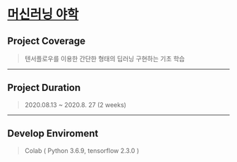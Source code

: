 # <a href = "https://opentutorials.org/module/4966" tartget="_blank">머신러닝 야학</a>

## Project Coverage

> 텐서플로우를 이용한 간단한 형태의 딥러닝 구현하는 기초 학습

---

## Project Duration

> 2020.08.13 ~ 2020.8. 27 (2 weeks)

---

## Develop Enviroment

> Colab ( Python 3.6.9, tensorflow 2.3.0 )
